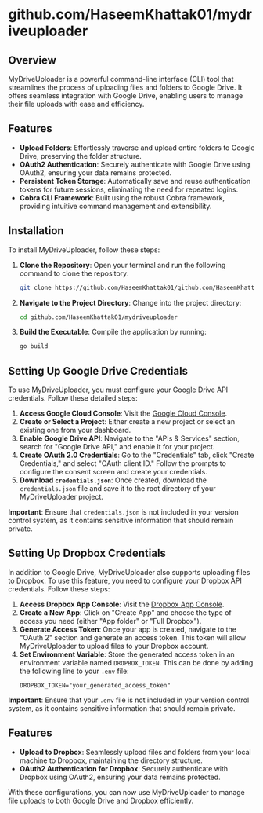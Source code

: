 # github.com/HaseemKhattak01/mydriveuploader

## Overview

MyDriveUploader is a powerful command-line interface (CLI) tool that streamlines the process of uploading files and folders to Google Drive. It offers seamless integration with Google Drive, enabling users to manage their file uploads with ease and efficiency.

## Features

- **Upload Folders**: Effortlessly traverse and upload entire folders to Google Drive, preserving the folder structure.
- **OAuth2 Authentication**: Securely authenticate with Google Drive using OAuth2, ensuring your data remains protected.
- **Persistent Token Storage**: Automatically save and reuse authentication tokens for future sessions, eliminating the need for repeated logins.
- **Cobra CLI Framework**: Built using the robust Cobra framework, providing intuitive command management and extensibility.

## Installation

To install MyDriveUploader, follow these steps:

1. **Clone the Repository**: Open your terminal and run the following command to clone the repository:
   ```bash
   git clone https://github.com/HaseemKhattak01/github.com/HaseemKhattak01/mydriveuploader
   ```
2. **Navigate to the Project Directory**: Change into the project directory:
   ```bash
   cd github.com/HaseemKhattak01/mydriveuploader
   ```
3. **Build the Executable**: Compile the application by running:
   ```bash
   go build
   ```

## Setting Up Google Drive Credentials

To use MyDriveUploader, you must configure your Google Drive API credentials. Follow these detailed steps:

1. **Access Google Cloud Console**: Visit the [Google Cloud Console](https://console.cloud.google.com/).
2. **Create or Select a Project**: Either create a new project or select an existing one from your dashboard.
3. **Enable Google Drive API**: Navigate to the "APIs & Services" section, search for "Google Drive API," and enable it for your project.
4. **Create OAuth 2.0 Credentials**: Go to the "Credentials" tab, click "Create Credentials," and select "OAuth client ID." Follow the prompts to configure the consent screen and create your credentials.
5. **Download `credentials.json`**: Once created, download the `credentials.json` file and save it to the root directory of your MyDriveUploader project.

**Important**: Ensure that `credentials.json` is not included in your version control system, as it contains sensitive information that should remain private.


## Setting Up Dropbox Credentials

In addition to Google Drive, MyDriveUploader also supports uploading files to Dropbox. To use this feature, you need to configure your Dropbox API credentials. Follow these steps:

1. **Access Dropbox App Console**: Visit the [Dropbox App Console](https://www.dropbox.com/developers/apps).
2. **Create a New App**: Click on "Create App" and choose the type of access you need (either "App folder" or "Full Dropbox").
3. **Generate Access Token**: Once your app is created, navigate to the "OAuth 2" section and generate an access token. This token will allow MyDriveUploader to upload files to your Dropbox account.
4. **Set Environment Variable**: Store the generated access token in an environment variable named `DROPBOX_TOKEN`. This can be done by adding the following line to your `.env` file:
   ```
   DROPBOX_TOKEN="your_generated_access_token"
   ```

**Important**: Ensure that your `.env` file is not included in your version control system, as it contains sensitive information that should remain private.

## Features

- **Upload to Dropbox**: Seamlessly upload files and folders from your local machine to Dropbox, maintaining the directory structure.
- **OAuth2 Authentication for Dropbox**: Securely authenticate with Dropbox using OAuth2, ensuring your data remains protected.

With these configurations, you can now use MyDriveUploader to manage file uploads to both Google Drive and Dropbox efficiently.

